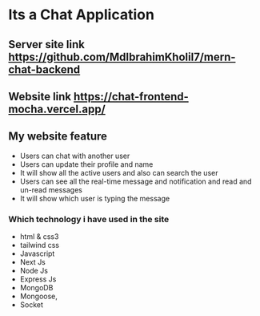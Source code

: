 # Its a Chat Application
## Server site link https://github.com/MdIbrahimKholil7/mern-chat-backend
## Website link https://chat-frontend-mocha.vercel.app/

## My website feature
- Users can chat with another user
- Users can update their profile and name
- It will show all the active users and also can search the user
- Users can see all the real-time message and notification and read and un-read messages
- It will show which user is typing the message

### Which technology i have used in the site
- html & css3
- tailwind css
- Javascript 
- Next Js
- Node Js
- Express Js 
- MongoDB
- Mongoose,
- Socket
